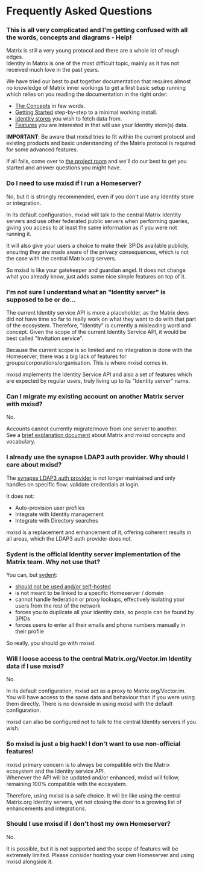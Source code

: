 # Frequently Asked Questions
### This is all very complicated and I'm getting confused with all the words, concepts and diagrams - Help!
Matrix is still a very young protocol and there are a whole lot of rough edges.  
Identity in Matrix is one of the most difficult topic, mainly as it has not received much love in the past years.

We have tried our best to put together documentation that requires almost no knowledge of Matrix inner workings to get a
first basic setup running which relies on you reading the documentation in the right order:
- [The  Concepts](concepts.md) in few words.
- [Getting Started](getting-started.md) step-by-step to a minimal working install.
- [Identity stores](stores/README.md) you wish to fetch data from.
- [Features](features) you are interested in that will use your Identity store(s) data.

**IMPORTANT**: Be aware that mxisd tries to fit within the current protocol and existing products and basic understanding
of the Matrix protocol is required for some advanced features.

If all fails, come over to [the project room](https://matrix.to/#/#mxisd:kamax.io) and we'll do our best to get you
started and answer questions you might have.

### Do I need to use mxisd if I run a Homeserver?
No, but it is strongly recommended, even if you don't use any Identity store or integration.

In its default configuration, mxisd will talk to the central Matrix Identity servers and use other federated public
servers when performing queries, giving you access to at least the same information as if you were not running it.

It will also give your users a choice to make their 3PIDs available publicly, ensuring they are made aware of the
privacy consequences, which is not the case with the central Matrix.org servers.

So mxisd is like your gatekeeper and guardian angel. It does not change what you already know, just adds some nice
simple features on top of it.

### I'm not sure I understand what an "Identity server" is supposed to be or do...
The current Identity service API is more a placeholder, as the Matrix devs did not have time so far to really work on
what they want to do with that part of the ecosystem. Therefore, "Identity" is currently a misleading word and concept.
Given the scope of the current Identity Service API, it would be best called "Invitation service".

Because the current scope is so limited and no integration is done with the Homeserver, there was a big lack of features
for groups/corporations/organisation. This is where mxisd comes in.

mxisd implements the Identity Service API and also a set of features which are expected by regular users, truly living
up to its "Identity server" name.

### Can I migrate my existing account on another Matrix server with mxisd?
No.

Accounts cannot currently migrate/move from one server to another.  
See a [brief explanation document](concepts.md) about Matrix and mxisd concepts and vocabulary.

### I already use the synapse LDAP3 auth provider. Why should I care about mxisd?
The [synapse LDAP3 auth provider](https://github.com/matrix-org/matrix-synapse-ldap3) is not longer maintained and
only handles on specific flow: validate credentials at login.

It does not:
- Auto-provision user profiles
- Integrate with Identity management
- Integrate with Directory searches

mxisd is a replacement and enhancement of it, offering coherent results in all areas, which the LDAP3 auth provider
does not.

### Sydent is the official Identity server implementation of the Matrix team. Why not use that?
You can, but [sydent](https://github.com/matrix-org/sydent):
- [should not be used and/or self-hosted](https://github.com/matrix-org/sydent/issues/22)
- is not meant to be linked to a specific Homeserver / domain
- cannot handle federation or proxy lookups, effectively isolating your users from the rest of the network
- forces you to duplicate all your identity data, so people can be found by 3PIDs
- forces users to enter all their emails and phone numbers manually in their profile

So really, you should go with mxisd.

### Will I loose access to the central Matrix.org/Vector.im Identity data if I use mxisd?
No.

In its default configuration, mxisd act as a proxy to Matrix.org/Vector.im. You will have access to the same data and
behaviour than if you were using them directly. There is no downside in using mxisd with the default configuration.

mxisd can also be configured not to talk to the central Identity servers if you wish.

### So mxisd is just a big hack! I don't want to use non-official features!
mxisd primary concern is to always be compatible with the Matrix ecosystem and the Identity service API.  
Whenever the API will be updated and/or enhanced, mxisd will follow, remaining 100% compatible with the ecosystem.

Therefore, using mxisd is a safe choice. It will be like using the central Matrix.org Identity servers, yet not closing
the door to a growing list of enhancements and integrations.

### Should I use mxisd if I don't host my own Homeserver?
No.

It is possible, but it is not supported and the scope of features will be extremely limited.
Please consider hosting your own Homeserver and using mxisd alongside it.
